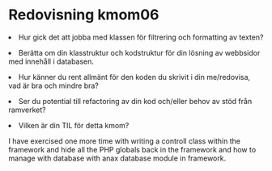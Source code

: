 ---
---
Redovisning kmom06
=========================


<li class="quest">Hur gick det att jobba med klassen för filtrering och formatting av texten?</li>
<p></p>
<li class="quest">Berätta om din klasstruktur och kodstruktur för din lösning av webbsidor med innehåll i databasen. </li>
<p>
</p>
<li class="quest">Hur känner du rent allmänt för den koden du skrivit i din me/redovisa, vad är bra och mindre bra?</li>
<p>
</p>
<li class="quest">Ser du potential till refactoring av din kod och/eller behov av stöd från ramverket?</li>
<p></p>
<li class="quest">Vilken är din TIL för detta kmom?</li>
<p>I have exercised one more time with writing a controll class within the framework and hide all the PHP globals back in the framework and how to manage with database with anax database module in framework. </p>
